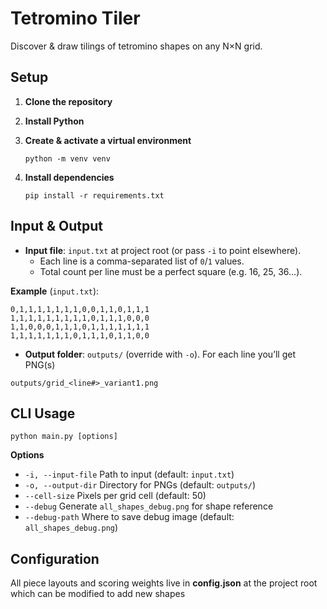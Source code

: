 # Tetromino Tiler

Discover & draw tilings of tetromino shapes on any N×N grid.

## Setup

1. **Clone the repository**  

2. **Install Python**  

3. **Create & activate a virtual environment**  
   ```
   python -m venv venv
   ```

4. **Install dependencies**  
   ```
   pip install -r requirements.txt
   ```

## Input & Output

- **Input file**: `input.txt` at project root (or pass `-i` to point elsewhere).  
  - Each line is a comma-separated list of `0`/`1` values.  
  - Total count per line must be a perfect square (e.g. 16, 25, 36…).

**Example** (`input.txt`):

```
0,1,1,1,1,1,1,1,0,0,1,1,0,1,1,1
1,1,1,1,1,1,1,1,1,0,1,1,1,0,0,0
1,1,0,0,0,1,1,1,0,1,1,1,1,1,1,1
1,1,1,1,1,1,1,0,1,1,1,0,1,1,0,0
```

- **Output folder**: `outputs/` (override with `-o`). 
For each line you’ll get PNG(s)
```
outputs/grid_<line#>_variant1.png
```

## CLI Usage

```
python main.py [options]
```

**Options**  
- `-i, --input-file`  Path to input (default: `input.txt`)  
- `-o, --output-dir`  Directory for PNGs (default: `outputs/`)  
- `--cell-size`       Pixels per grid cell (default: 50)  
- `--debug`           Generate `all_shapes_debug.png` for shape reference  
- `--debug-path`      Where to save debug image (default: `all_shapes_debug.png`)

## Configuration

All piece layouts and scoring weights live in **config.json** at the project root which can be modified to add new shapes
